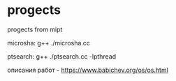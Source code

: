 # progects
progects from mipt

microsha: g++ ./microsha.cc

ptsearch: g++ ./ptsearch.cc -lpthread

описания работ - https://www.babichev.org/os/os.html
